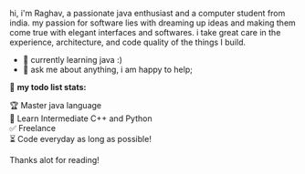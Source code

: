 hi, i'm Raghav, a passionate java enthusiast and a computer student from india. my passion for software lies with dreaming up ideas and making them come true with elegant interfaces and softwares. i take great care in the experience, architecture, and code quality of the things I build.
  
- 💼 currently learning java :)
- 💬 ask me about anything, i am happy to help;

🚧 **my todo list stats:**
<!-- TODO-IST:START -->
🏆  Master java language          
🌸  Learn Intermediate C++ and Python         
✅  Freelance       
⏳  Code everyday as long as possible!
<!-- TODO-IST:END -->

Thanks alot for reading!
